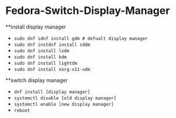 # Fedora-Switch-Display-Manager  

**install display manager 
  - `sudo dnf idnf install gdm # defualt display manager`
  - `sudo dnf instdnf install sddm`
  - `sudo dnf install lxdm`
  - `sudo dnf install kdm`
  - `sudo dnf install lightdm`
  - `sudo dnf install xorg-x11-xdm`
  
**switch display manager
  - `dnf install [display manager]`
  - `systemctl disable [old display manager]`
  - `systemctl enable [new display manager]`
  - `reboot`
